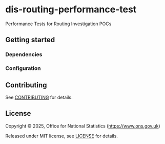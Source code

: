 # dis-routing-performance-test

Performance Tests for Routing Investigation POCs

## Getting started

### Dependencies

### Configuration

## Contributing

See [CONTRIBUTING](CONTRIBUTING.md) for details.

## License

Copyright © 2025, Office for National Statistics (https://www.ons.gov.uk)

Released under MIT license, see [LICENSE](LICENSE.md) for details.
